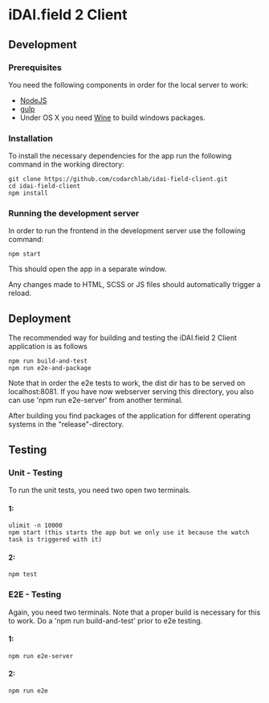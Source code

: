 # iDAI.field 2 Client

## Development

### Prerequisites

You need the following components in order for the local server to work:

* [NodeJS](https://nodejs.org/download/)
* [gulp](https://github.com/gulpjs/gulp/blob/master/docs/getting-started.md)
* Under OS X you need [Wine](http://www.davidbaumgold.com/tutorials/wine-mac/) to build windows packages.

### Installation

To install the necessary dependencies for the app run the following command in the working directory:

```
git clone https://github.com/codarchlab/idai-field-client.git
cd idai-field-client
npm install
```

### Running the development server

In order to run the frontend in the development server use the following command:
```
npm start
```

This should open the app in a separate window.

Any changes made to HTML, SCSS or JS files should automatically trigger a reload.

## Deployment

The recommended way for building and testing 
the iDAI.field 2 Client application is as follows

```
npm run build-and-test
npm run e2e-and-package
```

Note that in order the e2e tests to work, the dist dir has to be served
on localhost:8081. If you have now webserver serving this directory, you also
can use 'npm run e2e-server' from another terminal.

After building you find packages of the application for different operating systems
in the "release"-directory. 

## Testing

### Unit - Testing

To run the unit tests, you need two open two terminals. 

#### 1:

```
ulimit -n 10000
npm start (this starts the app but we only use it because the watch task is triggered with it) 
```

#### 2:

```
npm test 
```

### E2E - Testing

Again, you need two terminals. 
Note that a proper build is necessary for this to work. 
Do a 'npm run build-and-test' prior to e2e testing.

#### 1:

```
npm run e2e-server
```

#### 2:

```
npm run e2e
```

